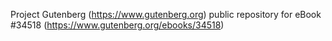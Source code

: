 Project Gutenberg (https://www.gutenberg.org) public repository for eBook #34518 (https://www.gutenberg.org/ebooks/34518)
